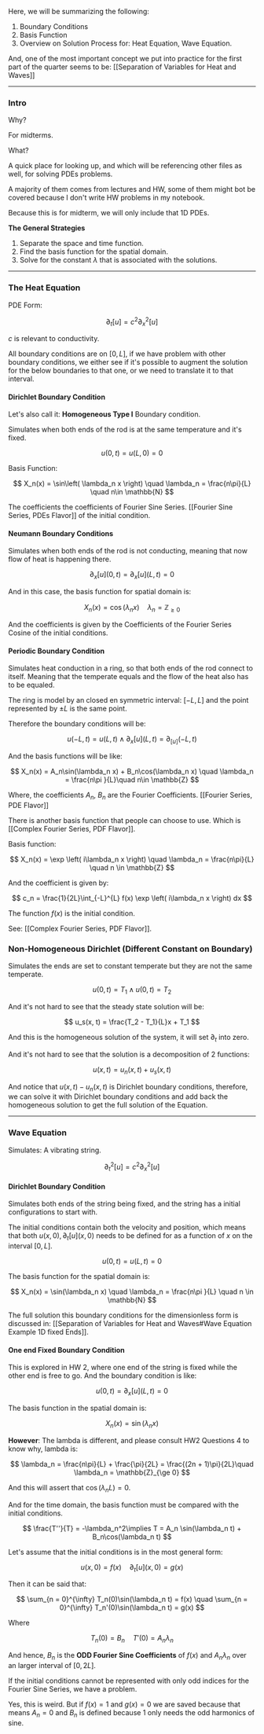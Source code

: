 Here, we will be summarizing the following: 
1. Boundary Conditions
2. Basis Function 
3. Overview on Solution Process
for: 
Heat Equation, Wave Equation. 

And, one of the most important concept we put into practice for the first part of the quarter seems to be: 
[[Separation of Variables for Heat and Waves]]

---
### **Intro**

Why? 

For midterms. 

What? 

A quick place for looking up, and which will be referencing other files as well, for solving PDEs problems. 

A majority of them comes from lectures and HW, some of them might bot be covered because I don't write HW problems in my notebook. 

Because this is for midterm, we will only include that 1D PDEs. 

**The General Strategies**

1. Separate the space and time function. 
2. Find the basis function for the spatial domain. 
3. Solve for the constant $\lambda$ that is associated with the solutions. 

---
### **The Heat Equation**

PDE Form: 

$$
\partial_t[u]= c^2\partial_x^2[u]
$$

$c$ is relevant to conductivity. 

All boundary conditions are on $[0, L]$, if we have problem with other boundary conditions, we either see if it's possible to augment the solution for the below boundaries to that one, or we need to translate it to that interval. 

#### **Dirichlet Boundary Condition**

Let's also call it: **Homogeneous Type I** Boundary condition. 

Simulates when both ends of the rod is at the same temperature and it's fixed. 

$$
u(0, t) = u(L, 0) = 0
$$

Basis Function: 

$$
X_n(x) = \sin\left(
    \lambda_n x
\right)
\quad \lambda_n = \frac{n\pi}{L} \quad n\in \mathbb{N}
$$

The coefficients the coefficients of Fourier Sine Series. [[Fourier Sine Series, PDEs Flavor]]	of the initial condition. 

#### **Neumann Boundary Conditions**

Simulates when both ends of the rod is not conducting, meaning that now flow of heat is happening there. 

$$
\partial_x[u](0, t) = \partial_x[u](L, t) = 0
$$

And in this case, the basis function for spatial domain is: 

$$
X_n(x) = \cos\left(
    \lambda_n x
\right) \quad \lambda_n = \mathbb{Z}_{\ge 0}
$$ 

And the coefficients is given by the Coefficients of the Fourier Series Cosine of the initial conditions. 

#### **Periodic Boundary Condition**

Simulates heat conduction in a ring, so that both ends of the rod connect to itself. Meaning that the temperate equals and the flow of the heat also has to be equaled. 

The ring is model by an closed en symmetric interval: $[-L, L]$ and the point represented by $\pm L$ is the same point. 

Therefore the boundary conditions will be: 

$$
u(-L, t) = u(L, t) \wedge \partial_x[u](L, t) = \partial_[u](-L, t) 
$$

And the basis functions will be like: 

$$
X_n(x) = A_n\sin(\lambda_n x) + B_n\cos(\lambda_n x) \quad \lambda_n = \frac{n\pi }{L}\quad n\in \mathbb{Z}
$$

Where, the coefficients $A_n$, $B_n$ are the Fourier Coefficients. [[Fourier Series, PDE Flavor]]

There is another basis function that people can choose to use. Which is [[Complex Fourier Series, PDF Flavor]]. 

Basis function: 

$$
X_n(x) = \exp \left(
    i\lambda_n x
\right) \quad \lambda_n = \frac{n\pi}{L} \quad n \in \mathbb{Z}
$$

And the coefficient is given by: 

$$
c_n = \frac{1}{2L}\int_{-L}^{L} 
f(x) \exp \left(
    i\lambda_n x
\right)
dx
$$

The function $f(x)$ is the initial condition. 

See: [[Complex Fourier Series, PDF Flavor]]. 

### **Non-Homogeneous Dirichlet (Different Constant on Boundary)** 

Simulates the ends are set to constant temperate but they are not the same temperate. 

$$
u(0, t) = T_1 \wedge u(0, t) = T_2
$$

And it's not hard to see that the steady state solution will be: 

$$
u_s(x, t) = \frac{T_2 - T_1}{L}x + T_1
$$

And this is the homogeneous solution of the system, it will set $\partial_t$ into zero. 

And it's not hard to see that the solution is a decomposition of 2 functions: 

$$
u(x, t) = u_n(x, t) + u_s(x, t)
$$

And notice that $u(x, t) - u_n(x, t)$ is Dirichlet boundary conditions, therefore, we can solve it with Dirichlet boundary conditions and add back the homogeneous solution to get the full solution of the Equation. 

---
### **Wave Equation**

Simulates: A vibrating string. 

$$
\partial_t^2[u] = c^2\partial_x^2[u]
$$

#### **Dirichlet Boundary Condition**

Simulates both ends of the string being fixed, and the string has a initial configurations to start with. 

The initial conditions contain both the velocity and position, which means that both $u(x, 0), \partial_t[u](x, 0)$ needs to be defined for as a function of $x$ on the interval $[0, L]$. 

$$
u(0, t) = u(L, t) = 0
$$

The basis function for the spatial domain is: 

$$
X_n(x) = \sin(\lambda_n x) \quad \lambda_n = \frac{n\pi }{L} \quad n \in \mathbb{N}
$$

The full solution this boundary conditions for the dimensionless form is discussed in: [[Separation of Variables for Heat and Waves#Wave Equation Example 1D fixed Ends]].


#### **One end Fixed Boundary Condition**

This is explored in HW 2, where one end of the string is fixed while the other end is free to go. And the boundary condition is like: 

$$
u(0,t) = \partial_x[u](L, t) = 0
$$


The basis function in the spatial domain is: 

$$
X_n(x) = \sin(\lambda_n x)
$$

**However**: The lambda is different, and please consult HW2 Questions 4 to know why, lambda is: 

$$
\lambda_n = \frac{n\pi}{L} + \frac{\pi}{2L} = \frac{(2n + 1)\pi}{2L}\quad \lambda_n = \mathbb{Z}_{\ge 0}
$$


And this will assert that $\cos(\lambda_n L) = 0$. 

And for the time domain, the basis function must be compared with the initial conditions. 

$$
\frac{T''}{T} = -\lambda_n^2\implies T = A_n \sin(\lambda_n t) + B_n\cos(\lambda_n t)
$$

Let's assume that the initial conditions is in the most general form: 

$$
u(x, 0) = f(x) \quad \partial_t[u](x, 0) = g(x)
$$

Then it can be said that: 

$$
\sum_{n = 0}^{\infty}
    T_n(0)\sin(\lambda_n t) = f(x)
\quad 
\sum_{n = 0}^{\infty}
    T_n'(0)\sin(\lambda_n t) = g(x)
$$

Where 

$$
T_n(0) = B_n \quad T'(0) = A_n\lambda_n
$$

And hence, $B_n$ is the **ODD Fourier Sine Coefficients** of $f(x)$ and $A_n\lambda_n$ over an larger interval of $[0, 2L]$. 

If the initial conditions cannot be represented with only odd indices for the Fourier Sine Series, we have a problem. 

Yes, this is weird. But if $f(x) = 1$ and $g(x) = 0$ we are saved because that means $A_n = 0$ and $B_n$ is defined because $1$ only needs the odd harmonics of sine. 

